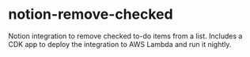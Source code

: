 # notion-remove-checked

Notion integration to remove checked to-do items from a list.
Includes a CDK app to deploy the integration to AWS Lambda and run it nightly.

